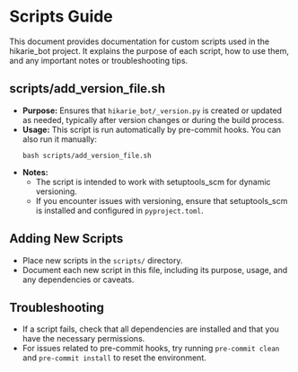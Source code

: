 # Scripts Guide

This document provides documentation for custom scripts used in the hikarie_bot project. It explains the purpose of each script, how to use them, and any important notes or troubleshooting tips.

## scripts/add_version_file.sh

- **Purpose:** Ensures that `hikarie_bot/_version.py` is created or updated as needed, typically after version changes or during the build process.
- **Usage:** This script is run automatically by pre-commit hooks. You can also run it manually:
  ```
  bash scripts/add_version_file.sh
  ```
- **Notes:**
  - The script is intended to work with setuptools_scm for dynamic versioning.
  - If you encounter issues with versioning, ensure that setuptools_scm is installed and configured in `pyproject.toml`.

## Adding New Scripts

- Place new scripts in the `scripts/` directory.
- Document each new script in this file, including its purpose, usage, and any dependencies or caveats.

## Troubleshooting

- If a script fails, check that all dependencies are installed and that you have the necessary permissions.
- For issues related to pre-commit hooks, try running `pre-commit clean` and `pre-commit install` to reset the environment.
